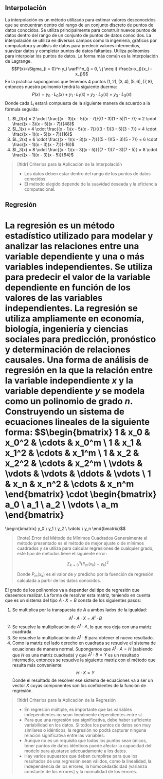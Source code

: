 ## Interpolación
La interpolación es un método utilizado para estimar valores desconocidos que se encuentran dentro del rango de un conjunto discreto de puntos de datos conocidos. Se utiliza principalmente para construir nuevos puntos de datos dentro del rango de un conjunto de puntos de datos conocidos. La interpolación se utiliza en diversos campos como la ingeniería, gráficos por computadora y análisis de datos para predecir valores intermedios, suavizar datos y completar puntos de datos faltantes. Utiliza polinomios para interpolar los puntos de datos. La forma más común es la interpolación de Lagrange.
$$P(x)=\Sigma_{i = 0}^n​ y_i​ \varPi^n_{j = 0, \ j \neq i} \frac{x-x_j}{x_i - x_j}$$
En la práctica supongamos que tenemos 4 puntos $(1, 2), (3,4), (5,6), (7,8)$, entonces nuestro polinomio tendrá la siguiente duerma:
$$P(x) = y_0 \cdot L_0(x) + y_1 \cdot L_1(x)  + y_2 \cdot L_2(x) + y_3 \cdot L_3(x)$$
Donde cada $L_i$ estará compuesta de la siguiente manera de acuerdo a la fórmula seguida:
1. $L_0(x) = 2 \cdot \frac{(x - 3)(x - 5)(x - 7)}{(1 - 3)(1 - 5)(1 - 7)} = 2 \cdot \frac{(x - 3)(x - 5)(x - 7)}{48}$
2. $L_1(x) = 4 \cdot \frac{(x - 1)(x - 5)(x - 7)}{(3 - 1)(3 - 5)(3 - 7)} = 4 \cdot \frac{(x - 1)(x - 5)(x - 7)}{16}$
3. $L_2(x) = 6 \cdot \frac{(x - 1)(x - 3)(x - 7)}{(5 - 1)(5 - 3)(5 - 7)} = 6 \cdot \frac{(x - 1)(x - 3)(x - 7)}{-16}$
4. $L_3(x) = 8 \cdot \frac{(x - 1)(x - 3)(x - 5)}{(7 - 1)(7 - 3)(7 - 5)} = 8 \cdot \frac{(x - 1)(x - 3)(x - 5)}{64}$

>[!tldr] Criterios para la Aplicación de la Interpolación
>- Los datos deben estar dentro del rango de los puntos de datos conocidos.
>- El método elegido depende de la suavidad deseada y la eficiencia computacional.
## Regresión
La regresión es un método estadístico utilizado para modelar y analizar las relaciones entre una variable dependiente y una o más variables independientes. Se utiliza para predecir el valor de la variable dependiente en función de los valores de las variables independientes. La regresión se utiliza ampliamente en economía, biología, ingeniería y ciencias sociales para predicción, pronóstico y determinación de relaciones causales.
Una forma de análisis de regresión en la que la relación entre la variable independiente $x$ y la variable dependiente $y$ se modela como un polinomio de grado $n$. Construyendo un sistema de ecuaciones lineales de la siguiente forma:
$$\begin{bmatrix}
1 & x_0 & x_0^2 & \cdots & x_0^m \\
1 & x_1 & x_1^2 & \cdots & x_1^m \\
1 & x_2 & x_2^2 & \cdots & x_2^m \\
\vdots & \vdots & \vdots & \ddots & \vdots \\
1 & x_n & x_n^2 & \cdots & x_n^m
\end{bmatrix}
\cdot
\begin{bmatrix}
a_0 \\
a_1 \\
a_2 \\
\vdots \\
a_m 
\end{bmatrix}
= 
\begin{bmatrix}
y_0 \\
y_1 \\
y_2 \\
\vdots \\
y_n
\end{bmatrix}$$

>[!note] Error del Método de Mínimos Cuadrados
>Generalmente el método presentado es el método de mejor ajuste o de mínimos cuadrados y se utiliza para calcular regresiones de cualquier grado, este tipo de métodos tiene el siguiente error:
>
>$$\Sigma_{k = 0}^n (P_m(x_k) - y_k)^2$$
>
>Donde $P_m(x_k)$ es el valor de $y$ predicho por la fuención de regresión calculada a partir de los datos conocidos.

El grado de los polinomios va a depender del tipo de regresión que deseemos realizar. La forma de resolver esta matriz, teniendo en cuenta que es un sistema del tipo $A\cdot X = B$ consta de los siguientes pasos:
1. Se multiplica por la transpuesta de $A$ a ambos lados de la igualdad:
$$A^t \cdot A \cdot X = A^t \cdot B$$
2. Se resuelve la multiplicación de $A^t \cdot A$, lo que nos deja con una matriz cuadrada.
3. Se resuelve la multiplicación de $A^t \cdot B$ para obtener el nuevo resultado.
4. Como la matriz del lado derecho en cuadrada se resuelve el sistema de ecuaciones de manera normal. Supongamos que $A^t \cdot A = H$ (sabiendo que $H$ es una matriz cuadrada) y que $A^t \cdot B = Y$ es un resultado intermedio, entonces se resuelve la siguiente matriz con el método que resulta más conveniente:
$$H \cdot X = Y$$
Donde el resultado de resolver ese sistema de ecuaciones va a ser un vector $X$ cuyas componentes son los coeficientes de la función de regresión.
>[!tldr] Criterios para la Aplicación de la Regresión
>- En regresión múltiple, es importante que las variables independientes no sean linealmente dependientes entre sí.
>- Para que una regresión sea significativa, debe haber suficiente variabilidad en los datos. Si todos los puntos de datos son muy similares o idénticos, la regresión no podrá capturar ninguna relación significativa entre las variables.
>- Aunque no es un requisito que todos los puntos sean únicos, tener puntos de datos idénticos puede afectar la capacidad del modelo para ajustarse adecuadamente a los datos.
>- Hay varios supuestos que deben cumplirse para que los resultados de una regresión sean válidos, como la linealidad, la independencia de los errores, la homocedasticidad (varianza constante de los errores) y la normalidad de los errores.


